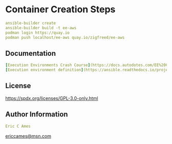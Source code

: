 Container Creation Steps
=========
```yaml
ansible-builder create
ansible-builder build -t ee-aws
podman login https://quay.io
podman push localhost/ee-aws quay.io/zigfreed/ee-aws
```
Documentation
------------
```yaml
[Execution Environments Crash Course](https://docs.autodotes.com/EE%20Crash%20Course/01_overview/ "Execution Environments Crash Course")
[Execution environment definition](https://ansible.readthedocs.io/projects/builder/en/stable/definition/#dependencies "Execution environment definition")
```
License
-------

https://spdx.org/licenses/GPL-3.0-only.html

Author Information
------------------
```yaml
Eric C Ames
```
ericcames@msn.com
